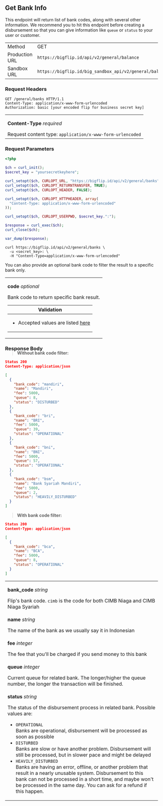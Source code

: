 <div></div>

## Get Bank Info

This endpoint will return list of bank codes, along with several other information. We recommend you to hit this endpoint before creating a disbursement so that you can give information like `queue` or `status` to your user or customer.

<table>
  <tbody>
    <tr>
      <td>Method</td>
      <td><span class="method get">GET</span></td>
    </tr>
    <tr>
      <td>Production URL</td>
      <td><code>https://bigflip.id/api/v2/general/balance</code></td>
    </tr>
    <tr>
      <td>Sandbox URL</td>
      <td><code>https://bigflip.id/big_sandbox_api/v2/general/balance</code></td>
    </tr>
  </tbody>
</table>

<h3 id="get-bank-info-request-headers">Request Headers</h3>

```http
GET /general/banks HTTP/1.1
Content-Type: application/x-www-form-urlencoded
Authorization: basic [your encoded flip for business secret key]
```

<table>
  <tbody>
    <tr>
      <td>
        <p><b>Content-Type</b> <em>required</em></p>
        Request content type: <code>application/x-www-form-urlencoded</code>
      </td>
    </tr>
  </tbody>
</table>

<h3 id="get-bank-info-request-parameters">Request Parameters</h3>

```php
<?php

$ch = curl_init();
$secret_key = "yoursecretkeyhere";

curl_setopt($ch, CURLOPT_URL, "https://bigflip.id/api/v2/general/banks");
curl_setopt($ch, CURLOPT_RETURNTRANSFER, TRUE);
curl_setopt($ch, CURLOPT_HEADER, FALSE);

curl_setopt($ch, CURLOPT_HTTPHEADER, array(
  "Content-Type: application/x-www-form-urlencoded"
));

curl_setopt($ch, CURLOPT_USERPWD, $secret_key.":");

$response = curl_exec($ch);
curl_close($ch);

var_dump($response);
```

```shell
curl https://bigflip.id/api/v2/general/banks \
  -u <secret_key>: \
  -H "Content-Type=application/x-www-form-urlencoded"
```

You can also provide an optional bank code to filter the result to a specific bank only.

<table>
  <tbody>
    <tr>
      <td>
        <p><b>code</b> <em>optional</em></p>
        Bank code to return specific bank result.
        <table class="validation-table">
          <thead>
            <tr>
              <th>Validation</th>
            </tr>
          </thead>
          <tbody>
            <tr>
              <td>
                <ul>
                  <li>Accepted values are listed <a href="#destination-bank">here</a></li>
                </ul>
              </td>
            </tr>
          </tbody>
        </table>
      </td>
    </tr>
  </tbody>
</table>

<div></div>

<h3 id="get-bank-info-response-body">Response Body</h3>

<blockquote style="margin-top: -20px;">
  <p><strong>Without bank code filter:</strong></p>
</blockquote>

```json
Status 200
Content-Type: application/json

[
  {
    "bank_code": "mandiri",
    "name": "Mandiri",
    "fee": 5000,
    "queue": 8,
    "status": "DISTURBED"
  },
  {
    "bank_code": "bri",
    "name": "BRI",
    "fee": 5000,
    "queue": 39,
    "status": "OPERATIONAL"
  },
  {
    "bank_code": "bni",
    "name": "BNI",
    "fee": 5000,
    "queue": 57,
    "status": "OPERATIONAL"
  },
  {
    "bank_code": "bsm",
    "name": "Bank Syariah Mandiri",
    "fee": 5000,
    "queue": 2,
    "status": "HEAVILY_DISTURBED"
  }
]
```

> **With bank code filter:**

```json
Status 200
Content-Type: application/json

[
  {
    "bank_code": "bca",
    "name": "BCA",
    "fee": 5000,
    "queue": 8,
    "status": "OPERATIONAL"
  }
]
```

<table>
  <tbody>
    <tr>
      <td>
        <p><b>bank_code</b> <em>string</em></p>
        Flip's bank code. <code>cimb</code> is the code for both CIMB Niaga and CIMB Niaga Syariah
      </td>
    </tr>
    <tr>
      <td>
        <p><b>name</b> <em>string</em></p>
        The name of the bank as we usually say it in Indonesian
      </td>
    </tr>
    <tr>
      <td>
        <p><b>fee</b> <em>integer</em></p>
        The fee that you'll be charged if you send money to this bank
      </td>
    </tr>
    <tr>
      <td>
        <p><b>queue</b> <em>integer</em></p>
        Current queue for related bank. The longer/higher the queue number, the longer the transaction will be finished.
      </td>
    </tr>
    <tr>
      <td>
        <p><b>status</b> <em>string</em></p>
        The status of the disbursement process in related bank. Possible values are: <br>
        <ul>
          <li><code>OPERATIONAL</code><br>Banks are operational, disbursement will be processed as soon as possible</li>
          <li><code>DISTURBED</code><br>Banks are slow or have another problem. Disbursement will still be processed, but in slower pace and might be delayed</li>
          <li><code>HEAVILY_DISTURBED</code><br>Banks are having an error, offline, or another problem that result in a nearly unusable system. Disbursement to this bank can not be processed in a short time, and maybe won't be processed in the same day. You can ask for a refund if this happen.</li>
        </ul>
      </td>
    </tr>
  </tbody>
</table>
